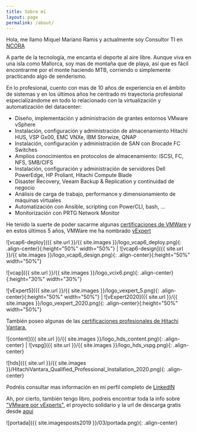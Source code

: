 ```yaml
---
title: Sobre mí
layout: page
permalink: /about/
---
```


Hola, me llamo Miquel Mariano Ramis y actualmente soy Consultor TI en [NCORA](http://www.ncora.com)

A parte de la tecnología, me encanta el deporte al aire libre. Aunque viva en una isla como Mallorca, soy mas de montaña que de playa, así que es fácil encontrarme por el monte haciendo MTB, corriendo o simplemente practicando algo de senderismo.

En lo profesional, cuento con mas de 10 años de experiencia en el ámbito de sistemas y en los últimos años he centrado mi trayectoria profesional especializándome en todo lo relacionado con la virtualización y automatización del datacenter:

- Diseño, implementación y administración de grantes entornos VMware vSphere
- Instalación, configuración y administración de almacenamiento Hitachi HUS, VSP Gx00, EMC VNXe, IBM Storwize, QNAP
- Instalación, configuración y administración de SAN con Brocade FC Switches
- Amplios conocimientos en protocolos de almacenamiento: iSCSI, FC, NFS, SMB/CIFS
- Instalación, configuración y administración de servidores Dell PowerEdge, HP Proliant, Hitachi Compute Blade
- Disaster Recovery, Veeam Backup & Replication y continuidad de negocio
- Análisis de carga de trabajo, performance y dimensionamiento de máquinas virtuales
- Automatización con Ansible, scripting con PowerCLI, bash, …
- Monitorización con PRTG Network Monitor

He tenido la suerte de poder sacarme algunas [certificaciones de VMWare](https://www.certmetrics.com/vmware/public/transcript.aspx?transcript=H66R1JVC114EQYC8) y en estos últimos 5 años, VMWare me ha nombrado [vExpert](https://vexpert.vmware.com/directory/753)

![vcap6-deploy]({{ site.url }}/{{ site.images }}/logo_vcap6_deploy.png){: .align-center}{:height="50%" width="50%"} | ![vcap6-design]({{ site.url }}/{{ site.images }}/logo_vcap6_design.png){: .align-center}{:height="50%" width="50%"}

![vcap]({{ site.url }}/{{ site.images }}/logo_vcix6.png){: .align-center}{:height="30%" width="30%"}

![vExpert5]({{ site.url }}/{{ site.images }}/logo_vexpert_5.png){: .align-center}{:height="50%" width="50%"} | ![vExpert2020]({{ site.url }}/{{ site.images }}/logo_vexpert_2020.png){: .align-center}{:height="50%" width="50%"}

También poseo algunas de las [certificaciones profesionales de Hitachi Vantara.](https://www.certmetrics.com/hitachi/public/transcript.aspx?transcript=E1MSVW11CBREQNSS)

![content]({{ site.url }}/{{ site.images }}/logo_hds_content.png){: .align-center} | ![vspg]({{ site.url }}/{{ site.images }}/logo_hds_vspg.png){: .align-center}

![hds]({{ site.url }}/{{ site.images }}/HitachiVantara_Qualified_Professional_Installation_2020.png){: .align-center}

Podréis consultar mas información en mi perfil completo de [LinkedIN](https://www.linkedin.com/in/miquelmariano/)

Ah, por cierto, también tengo libro, podreis encontrar toda la info sobre ["VMware por vExperts"](https://twitter.com/vmwarevexperts), el proyecto solidario y la url de descarga gratis desde [aquí](https://www.vmwareporvexperts.org)

![portada]({{ site.imagesposts2019 }}/03/portada.png){: .align-center}



